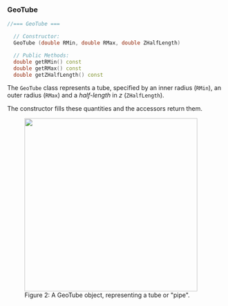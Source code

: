 
### GeoTube

```cpp
//=== GeoTube ===

  // Constructor:
  GeoTube (double RMin, double RMax, double ZHalfLength)

  // Public Methods:
  double getRMin() const
  double getRMax() const
  double getZHalfLength() const
```

The `GeoTube` class represents a tube, specified by an inner radius (`RMin`), an outer radius (`RMax`) and a *half-length* in $z$ (`ZHalfLength`).  

The constructor fills these quantities and the accessors return them.


<figure>
  <img src="/kernel/reference/RCBase/GeoShape/GeoTube.png" width="400" />
  <figcaption>Figure 2: A GeoTube object, representing a tube or "pipe".</figcaption>
</figure>



